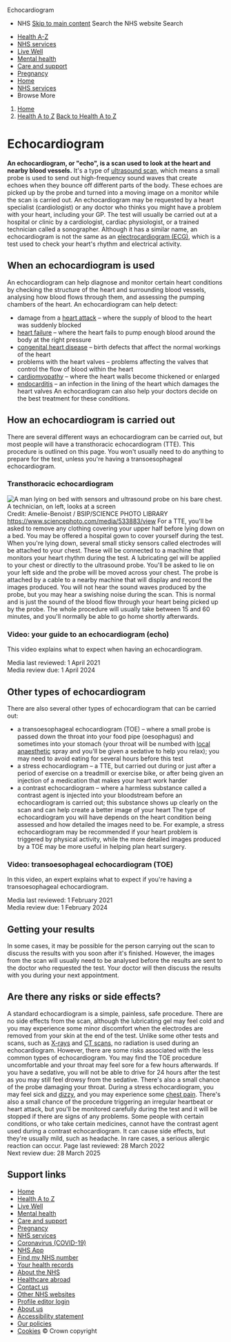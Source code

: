 
Echocardiogram
 - NHS
[Skip to main content](#maincontent)
Search the NHS website
Search
* [Health A-Z](/conditions/)
* [NHS services](/nhs-services/)
* [Live Well](/live-well/)
* [Mental health](/mental-health/)
* [Care and support](/conditions/social-care-and-support-guide/)
* [Pregnancy](/pregnancy/)
* [Home](/)
* [NHS services](/nhs-services/)
* Browse
 More
1. [Home](/)
2. [Health A to Z](/conditions/)
[Back to 
 Health A to Z](/conditions/) 
# Echocardiogram
**An echocardiogram, or "echo", is a scan used to look at the heart and nearby blood vessels.**
It's a type of [ultrasound scan](/conditions/ultrasound-scan/), which means a small probe is used to send out high-frequency sound waves that create echoes when they bounce off different parts of the body.
These echoes are picked up by the probe and turned into a moving image on a monitor while the scan is carried out.
An echocardiogram may be requested by a heart specialist (cardiologist) or any doctor who thinks you might have a problem with your heart, including your GP.
The test will usually be carried out at a hospital or clinic by a cardiologist, cardiac physiologist, or a trained technician called a sonographer.
Although it has a similar name, an echocardiogram is not the same as an [electrocardiogram (ECG)](/conditions/electrocardiogram/), which is a test used to check your heart's rhythm and electrical activity.
## When an echocardiogram is used
An echocardiogram can help diagnose and monitor certain heart conditions by checking the structure of the heart and surrounding blood vessels, analysing how blood flows through them, and assessing the pumping chambers of the heart.
An echocardiogram can help detect:
* damage from a [heart attack](/conditions/heart-attack/) – where the supply of blood to the heart was suddenly blocked
* [heart failure](/conditions/heart-failure/) – where the heart fails to pump enough blood around the body at the right pressure
* [congenital heart disease](/conditions/congenital-heart-disease/) – birth defects that affect the normal workings of the heart
* problems with the heart valves – problems affecting the valves that control the flow of blood within the heart
* [cardiomyopathy](/conditions/cardiomyopathy/) – where the heart walls become thickened or enlarged
* [endocarditis](/conditions/endocarditis/) – an infection in the lining of the heart which damages the heart valves
An echocardiogram can also help your doctors decide on the best treatment for these conditions.
## How an echocardiogram is carried out
There are several different ways an echocardiogram can be carried out, but most people will have a transthoracic echocardiogram (TTE). This procedure is outlined on this page.
You won't usually need to do anything to prepare for the test, unless you're having a transoesophageal echocardiogram.
### Transthoracic echocardiogram
![A man lying on bed with sensors and ultrasound probe on his bare chest. A technician, on left, looks at a screen](https://assets.nhs.uk/nhsuk-cms/images/C0171505.width-320.jpg)
 Credit: Amelie-Benoist / BSIP/SCIENCE PHOTO LIBRARY https://www.sciencephoto.com/media/533883/view
For a TTE, you'll be asked to remove any clothing covering your upper half before lying down on a bed. You may be offered a hospital gown to cover yourself during the test.
When you're lying down, several small sticky sensors called electrodes will be attached to your chest. These will be connected to a machine that monitors your heart rhythm during the test.
A lubricating gel will be applied to your chest or directly to the ultrasound probe. You'll be asked to lie on your left side and the probe will be moved across your chest.
The probe is attached by a cable to a nearby machine that will display and record the images produced.
You will not hear the sound waves produced by the probe, but you may hear a swishing noise during the scan. This is normal and is just the sound of the blood flow through your heart being picked up by the probe.
The whole procedure will usually take between 15 and 60 minutes, and you'll normally be able to go home shortly afterwards.
### Video: your guide to an echocardiogram (echo)
This video explains what to expect when having an echocardiogram.
 
 Media last reviewed: 1 April 2021  
 Media review due: 1 April 2024
 
## Other types of echocardiogram
There are also several other types of echocardiogram that can be carried out:
* a transoesophageal echocardiogram (TOE) – where a small probe is passed down the throat into your food pipe (oesophagus) and sometimes into your stomach (your throat will be numbed with [local anaesthetic](/conditions/local-anaesthesia/) spray and you'll be given a sedative to help you relax); you may need to avoid eating for several hours before this test
* a stress echocardiogram – a TTE, but carried out during or just after a period of exercise on a treadmill or exercise bike, or after being given an injection of a medication that makes your heart work harder
* a contrast echocardiogram – where a harmless substance called a contrast agent is injected into your bloodstream before an echocardiogram is carried out; this substance shows up clearly on the scan and can help create a better image of your heart
The type of echocardiogram you will have depends on the heart condition being assessed and how detailed the images need to be.
For example, a stress echocardiogram may be recommended if your heart problem is triggered by physical activity, while the more detailed images produced by a TOE may be more useful in helping plan heart surgery.
### Video: transoesophageal echocardiogram (TOE)
In this video, an expert explains what to expect if you're having a transoesophageal echocardiogram.
 
 Media last reviewed: 1 February 2021  
 Media review due: 1 February 2024
 
## Getting your results
In some cases, it may be possible for the person carrying out the scan to discuss the results with you soon after it's finished.
However, the images from the scan will usually need to be analysed before the results are sent to the doctor who requested the test. Your doctor will then discuss the results with you during your next appointment.
## Are there any risks or side effects?
A standard echocardiogram is a simple, painless, safe procedure. There are no side effects from the scan, although the lubricating gel may feel cold and you may experience some minor discomfort when the electrodes are removed from your skin at the end of the test.
Unlike some other tests and scans, such as [X-rays](/conditions/x-ray/) and [CT scans](/conditions/ct-scan/), no radiation is used during an echocardiogram. However, there are some risks associated with the less common types of echocardiogram.
You may find the TOE procedure uncomfortable and your throat may feel sore for a few hours afterwards. If you have a sedative, you will not be able to drive for 24 hours after the test as you may still feel drowsy from the sedative. There's also a small chance of the probe damaging your throat.
During a stress echocardiogram, you may feel sick and [dizzy](/conditions/dizziness/), and you may experience some [chest pain](/conditions/chest-pain/). There's also a small chance of the procedure triggering an irregular heartbeat or heart attack, but you'll be monitored carefully during the test and it will be stopped if there are signs of any problems.
Some people with certain conditions, or who take certain medicines, cannot have the contrast agent used during a contrast echocardiogram. It can cause side effects, but they're usually mild, such as headache. In rare cases, a serious allergic reaction can occur.
 Page last reviewed: 28 March 2022  
 Next review due: 28 March 2025
 
## Support links
* [Home](/)
* [Health A to Z](/conditions/)
* [Live Well](/live-well/)
* [Mental health](/mental-health/)
* [Care and support](/conditions/social-care-and-support-guide/)
* [Pregnancy](/pregnancy/)
* [NHS services](/nhs-services/)
* [Coronavirus (COVID-19)](/conditions/coronavirus-covid-19/)
* [NHS App](/nhs-app/)
* [Find my NHS number](/nhs-services/online-services/find-nhs-number/)
* [Your health records](/using-the-nhs/about-the-nhs/your-health-records/)
* [About the NHS](/using-the-nhs/about-the-nhs/)
* [Healthcare abroad](/using-the-nhs/healthcare-abroad/apply-for-a-free-uk-global-health-insurance-card-ghic/)
* [Contact us](/contact-us/)
* [Other NHS websites](/nhs-sites/)
* [Profile editor login](/our-policies/profile-editor-login/)
* [About us](/about-us/)
* [Accessibility statement](/accessibility-statement/)
* [Our policies](/our-policies/)
* [Cookies](/our-policies/cookies-policy/)
© Crown copyright
